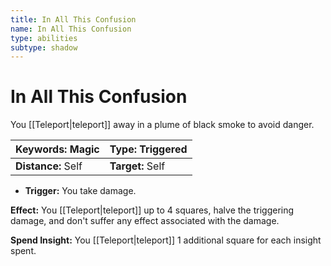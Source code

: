 ```yaml
---
title: In All This Confusion
name: In All This Confusion
type: abilities
subtype: shadow
---
```


# In All This Confusion

You [[Teleport|teleport]] away in a plume of black smoke to avoid danger.

| **Keywords:** Magic | **Type:** Triggered |
| :------------------ | :------------------ |
| **Distance:** Self  | **Target:** Self    |

- **Trigger:** You take damage.

**Effect:** You [[Teleport|teleport]] up to 4 squares, halve the triggering damage, and don't suffer any effect associated with the damage.

**Spend Insight:** You [[Teleport|teleport]] 1 additional square for each insight spent.
